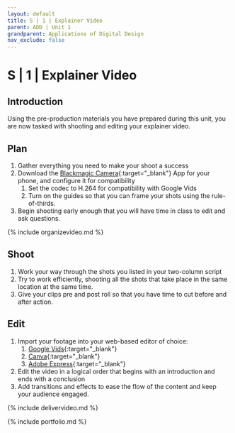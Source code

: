 ```yaml
---
layout: default
title: S | 1 | Explainer Video
parent: ADD | Unit 1
grandparent: Applications of Digital Design
nav_exclude: false
---
```

# S | 1 | Explainer Video

## Introduction
Using the pre-production materials you have prepared during this unit, you are now tasked with shooting and editing your explainer video.

## Plan
1. Gather everything you need to make your shoot a success
2. Download the [Blackmagic Camera](https://www.blackmagicdesign.com/products/blackmagiccamera){:target="_blank"} App for your phone, and configure it for compatibility
    1. Set the codec to H.264 for compatibility with Google Vids
    2. Turn on the guides so that you can frame your shots using the rule-of-thirds.
3. Begin shooting early enough that you will have time in class to edit and ask questions.
 
{% include organizevideo.md %}
    
## Shoot
1. Work your way through the shots you listed in your two-column script
2. Try to work efficiently, shooting all the shots that take place in the same location at the same time.
3. Give your clips pre and post roll so that you have time to cut before and after action.

## Edit
1. Import your footage into your web-based editor of choice:
    1. [Google Vids](https://docs.google.com/videos){:target="_blank"}
    2. [Canva](https://www.canva.com/video-editor/){:target="_blank"}
    3. [Adobe Express](https://www.adobe.com/express/create/video){:target="_blank"}
2. Edit the video in a logical order that begins with an introduction and ends with a conclusion
3. Add transitions and effects to ease the flow of the content and keep your audience engaged.

{% include delivervideo.md %}

{% include portfolio.md %}